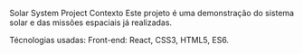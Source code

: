 Solar System Project 
Contexto
Este projeto é uma demonstração do sistema solar e das missões espaciais já realizadas.

Técnologias usadas:
Front-end: React, CSS3, HTML5, ES6.

